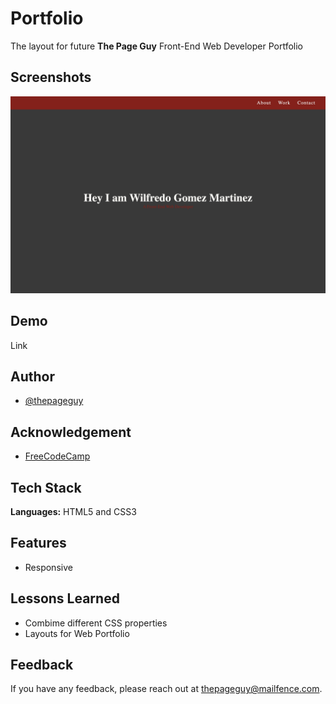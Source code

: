 # Portfolio

The layout for future **The Page Guy** Front-End Web Developer Portfolio

## Screenshots

![App Screenshot](img/screenshot.jpeg)

## Demo

Link

## Author

- [@thepageguy](https://www.github.com/thepageguy)

## Acknowledgement

- [FreeCodeCamp](https://www.freecodecamp.org/)

## Tech Stack

**Languages:** HTML5 and CSS3

## Features

- Responsive

## Lessons Learned

- Combime different CSS properties
- Layouts for Web Portfolio

## Feedback

If you have any feedback, please reach out at thepageguy@mailfence.com.
